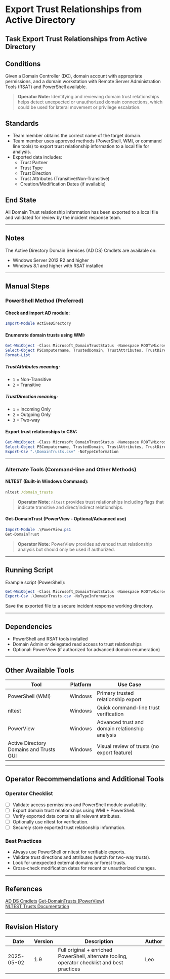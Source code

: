 # Export Trust Relationships from Active Directory

## Task Export Trust Relationships from Active Directory

## Conditions

Given a Domain Controller (DC), domain account with appropriate permissions, and a domain workstation with Remote Server Administration Tools (RSAT) and PowerShell available.

> **Operator Note:** Identifying and reviewing domain trust relationships helps detect unexpected or unauthorized domain connections, which could be used for lateral movement or privilege escalation.

## Standards

* Team member obtains the correct name of the target domain.  
* Team member uses approved methods (PowerShell, WMI, or command line tools) to export trust relationship information to a local file for analysis.  
* Exported data includes:
  - Trust Partner
  - Trust Type
  - Trust Direction
  - Trust Attributes (Transitive/Non-Transitive)
  - Creation/Modification Dates (if available)

## End State

All Domain Trust relationship information has been exported to a local file and validated for review by the incident response team.

---

## Notes

The Active Directory Domain Services (AD DS) Cmdlets are available on:

- Windows Server 2012 R2 and higher
- Windows 8.1 and higher with RSAT installed

---

## Manual Steps

### PowerShell Method (Preferred)

#### Check and import AD module:

```powershell
Import-Module ActiveDirectory
```

#### Enumerate domain trusts using WMI:

```powershell
Get-WmiObject -Class Microsoft_DomainTrustStatus -Namespace ROOT\MicrosoftActiveDirectory |
Select-Object PSComputername, TrustedDomain, TrustAttributes, TrustDirection, TrustType |
Format-List
```

##### TrustAttributes meaning:

- `1` = Non-Transitive
- `2` = Transitive

##### TrustDirection meaning:

- `1` = Incoming Only
- `2` = Outgoing Only
- `3` = Two-way

#### Export trust relationships to CSV:

```powershell
Get-WmiObject -Class Microsoft_DomainTrustStatus -Namespace ROOT\MicrosoftActiveDirectory |
Select-Object PSComputername, TrustedDomain, TrustAttributes, TrustDirection, TrustType |
Export-Csv ".\DomainTrusts.csv" -NoTypeInformation
```

---

### Alternate Tools (Command-line and Other Methods)

#### NLTEST (Built-in Windows Command):

```cmd
nltest /domain_trusts
```

> **Operator Note:** `nltest` provides trust relationships including flags that indicate transitive and direct/indirect relationships.

#### Get-DomainTrust (PowerView - Optional/Advanced use)

```powershell
Import-Module .\PowerView.ps1
Get-DomainTrust
```

> **Operator Note:** PowerView provides advanced trust relationship analysis but should only be used if authorized.

---

## Running Script

Example script (PowerShell):

```powershell
Get-WmiObject -Class Microsoft_DomainTrustStatus -Namespace ROOT\MicrosoftActiveDirectory |
Export-Csv .\DomainTrusts.csv -NoTypeInformation
```

Save the exported file to a secure incident response working directory.

---

## Dependencies

* PowerShell and RSAT tools installed
* Domain Admin or delegated read access to trust relationships
* Optional: PowerView (if authorized for advanced domain enumeration)

---

## Other Available Tools

| Tool | Platform | Use Case |
|------|----------|----------|
| PowerShell (WMI) | Windows | Primary trusted relationship export |
| nltest | Windows | Quick command-line trust verification |
| PowerView | Windows | Advanced trust and domain relationship analysis |
| Active Directory Domains and Trusts GUI | Windows | Visual review of trusts (no export feature) |

---

## Operator Recommendations and Additional Tools

### Operator Checklist

- [ ] Validate access permissions and PowerShell module availability.
- [ ] Export domain trust relationships using WMI + PowerShell.
- [ ] Verify exported data contains all relevant attributes.
- [ ] Optionally use nltest for verification.
- [ ] Securely store exported trust relationship information.

### Best Practices

- Always use PowerShell or nltest for verifiable exports.
- Validate trust directions and attributes (watch for two-way trusts).
- Look for unexpected external domains or forest trusts.
- Cross-check modification dates for recent or unauthorized changes.

---

## References

[AD DS Cmdlets](https://technet.microsoft.com/en-us/library/hh852315(v=wps.630).aspx)  
[Get-DomainTrusts (PowerView)](https://github.com/WiredPulse/PowerShell/blob/master/Active_Directory/Get-DomainTrusts.ps1)  
[NLTEST Trusts Documentation](https://docs.microsoft.com/en-us/windows-server/administration/windows-commands/nltest)

---

## Revision History

| Date | Version | Description | Author |
|------|---------|-------------|--------|
| 2025-05-02 | 1.9 | Full original + enriched PowerShell, alternate tooling, operator checklist and best practices | Leo |
